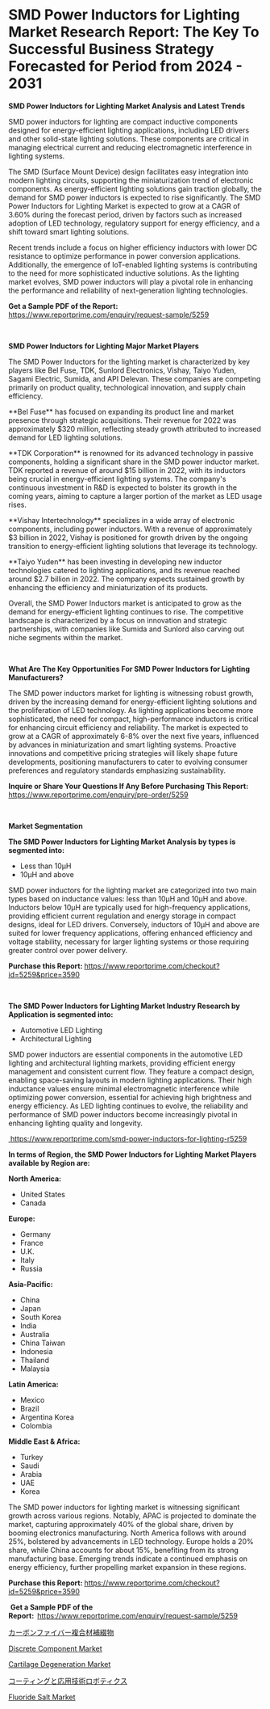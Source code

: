 <p><h1>SMD Power Inductors for Lighting Market Research Report: The Key To Successful Business Strategy Forecasted for Period from 2024 - 2031</h1></p><p><strong>SMD Power Inductors for Lighting Market Analysis and Latest Trends</strong></p>
<p><p>SMD power inductors for lighting are compact inductive components designed for energy-efficient lighting applications, including LED drivers and other solid-state lighting solutions. These components are critical in managing electrical current and reducing electromagnetic interference in lighting systems. </p><p>The SMD (Surface Mount Device) design facilitates easy integration into modern lighting circuits, supporting the miniaturization trend of electronic components. As energy-efficient lighting solutions gain traction globally, the demand for SMD power inductors is expected to rise significantly. The SMD Power Inductors for Lighting Market is expected to grow at a CAGR of 3.60% during the forecast period, driven by factors such as increased adoption of LED technology, regulatory support for energy efficiency, and a shift toward smart lighting solutions.</p><p>Recent trends include a focus on higher efficiency inductors with lower DC resistance to optimize performance in power conversion applications. Additionally, the emergence of IoT-enabled lighting systems is contributing to the need for more sophisticated inductive solutions. As the lighting market evolves, SMD power inductors will play a pivotal role in enhancing the performance and reliability of next-generation lighting technologies.</p></p>
<p><strong>Get a Sample PDF of the Report:&nbsp;</strong> <a href="https://www.reportprime.com/enquiry/request-sample/5259">https://www.reportprime.com/enquiry/request-sample/5259</a></p>
<p>&nbsp;</p>
<p><strong>SMD Power Inductors for Lighting Major Market Players</strong></p>
<p><p>The SMD Power Inductors for the lighting market is characterized by key players like Bel Fuse, TDK, Sunlord Electronics, Vishay, Taiyo Yuden, Sagami Electric, Sumida, and API Delevan. These companies are competing primarily on product quality, technological innovation, and supply chain efficiency.</p><p>**Bel Fuse** has focused on expanding its product line and market presence through strategic acquisitions. Their revenue for 2022 was approximately $320 million, reflecting steady growth attributed to increased demand for LED lighting solutions.</p><p>**TDK Corporation** is renowned for its advanced technology in passive components, holding a significant share in the SMD power inductor market. TDK reported a revenue of around $15 billion in 2022, with its inductors being crucial in energy-efficient lighting systems. The company's continuous investment in R&D is expected to bolster its growth in the coming years, aiming to capture a larger portion of the market as LED usage rises.</p><p>**Vishay Intertechnology** specializes in a wide array of electronic components, including power inductors. With a revenue of approximately $3 billion in 2022, Vishay is positioned for growth driven by the ongoing transition to energy-efficient lighting solutions that leverage its technology.</p><p>**Taiyo Yuden** has been investing in developing new inductor technologies catered to lighting applications, and its revenue reached around $2.7 billion in 2022. The company expects sustained growth by enhancing the efficiency and miniaturization of its products.</p><p>Overall, the SMD Power Inductors market is anticipated to grow as the demand for energy-efficient lighting continues to rise. The competitive landscape is characterized by a focus on innovation and strategic partnerships, with companies like Sumida and Sunlord also carving out niche segments within the market.</p></p>
<p>&nbsp;</p>
<p><strong>What Are The Key Opportunities For SMD Power Inductors for Lighting Manufacturers?</strong></p>
<p><p>The SMD power inductors market for lighting is witnessing robust growth, driven by the increasing demand for energy-efficient lighting solutions and the proliferation of LED technology. As lighting applications become more sophisticated, the need for compact, high-performance inductors is critical for enhancing circuit efficiency and reliability. The market is expected to grow at a CAGR of approximately 6-8% over the next five years, influenced by advances in miniaturization and smart lighting systems. Proactive innovations and competitive pricing strategies will likely shape future developments, positioning manufacturers to cater to evolving consumer preferences and regulatory standards emphasizing sustainability.</p></p>
<p><strong>Inquire or Share Your Questions If Any Before Purchasing This Report:</strong> <a href="https://www.reportprime.com/enquiry/pre-order/5259">https://www.reportprime.com/enquiry/pre-order/5259</a></p>
<p>&nbsp;</p>
<p><strong>Market Segmentation</strong></p>
<p><strong>The SMD Power Inductors for Lighting Market Analysis by types is segmented into:</strong></p>
<p><ul><li>Less than 10μH</li><li>10μH and above</li></ul></p>
<p><p>SMD power inductors for the lighting market are categorized into two main types based on inductance values: less than 10μH and 10μH and above. Inductors below 10μH are typically used for high-frequency applications, providing efficient current regulation and energy storage in compact designs, ideal for LED drivers. Conversely, inductors of 10μH and above are suited for lower frequency applications, offering enhanced efficiency and voltage stability, necessary for larger lighting systems or those requiring greater control over power delivery.</p></p>
<p><strong>Purchase this Report:&nbsp;</strong><a href="https://www.reportprime.com/checkout?id=5259&price=3590">https://www.reportprime.com/checkout?id=5259&price=3590</a></p>
<p>&nbsp;</p>
<p><strong>The SMD Power Inductors for Lighting Market Industry Research by Application is segmented into:</strong></p>
<p><ul><li>Automotive LED Lighting</li><li>Architectural Lighting</li></ul></p>
<p><p>SMD power inductors are essential components in the automotive LED lighting and architectural lighting markets, providing efficient energy management and consistent current flow. They feature a compact design, enabling space-saving layouts in modern lighting applications. Their high inductance values ensure minimal electromagnetic interference while optimizing power conversion, essential for achieving high brightness and energy efficiency. As LED lighting continues to evolve, the reliability and performance of SMD power inductors become increasingly pivotal in enhancing lighting quality and longevity.</p></p>
<p><a href="https://www.reportprime.com/smd-power-inductors-for-lighting-r5259">&nbsp;https://www.reportprime.com/smd-power-inductors-for-lighting-r5259</a></p>
<p><strong>In terms of Region, the SMD Power Inductors for Lighting Market Players available by Region are:</strong></p>
<p>
    <p> <strong> North America: </strong>
        <ul>
            <li>United States</li>
            <li>Canada</li>
        </ul>
        </p> 
    <p> <strong> Europe: </strong>
        <ul>
            <li>Germany</li>
            <li>France</li>
            <li>U.K.</li>
            <li>Italy</li>
            <li>Russia</li>
        </ul>
        </p> 
    <p> <strong> Asia-Pacific: </strong>
        <ul>
            <li>China</li>
            <li>Japan</li>
            <li>South Korea</li>
            <li>India</li>
            <li>Australia</li>
            <li>China Taiwan</li>
            <li>Indonesia</li>
            <li>Thailand</li>
            <li>Malaysia</li>
        </ul>
        </p> 
    <p> <strong> Latin America: </strong>
        <ul>
            <li>Mexico</li>
            <li>Brazil</li>
            <li>Argentina Korea</li>
            <li>Colombia</li>
        </ul>
        </p> 
    <p> <strong> Middle East & Africa: </strong>
        <ul>
            <li>Turkey</li>
            <li>Saudi</li>
            <li>Arabia</li>
            <li>UAE</li>
            <li>Korea</li>
        </ul>
    </p>
    </p>
<p><p>The SMD power inductors for lighting market is witnessing significant growth across various regions. Notably, APAC is projected to dominate the market, capturing approximately 40% of the global share, driven by booming electronics manufacturing. North America follows with around 25%, bolstered by advancements in LED technology. Europe holds a 20% share, while China accounts for about 15%, benefiting from its strong manufacturing base. Emerging trends indicate a continued emphasis on energy efficiency, further propelling market expansion in these regions.</p></p>
<p><strong>Purchase this Report: </strong><a href="https://www.reportprime.com/checkout?id=5259&price=3590">https://www.reportprime.com/checkout?id=5259&price=3590</a></p>
<p>&nbsp;<strong>Get a Sample PDF of the Report:&nbsp;&nbsp;</strong><a href="https://www.reportprime.com/enquiry/request-sample/5259">https://www.reportprime.com/enquiry/request-sample/5259</a></p>
<p><strong></strong></p>
<p><p><a href="https://medium.com/@jamiebertrgnaum3545/carbon-fibre-composites-prosthetics-market-%E3%81%AF-%E3%82%B3%E3%82%B9%E3%83%88%E7%AE%A1%E7%90%86%E3%81%A8%E5%8A%B9%E7%8E%87%E5%90%91%E4%B8%8A%E3%82%92%E5%84%AA%E5%85%88%E3%81%97%E3%81%BE%E3%81%99-%E3%81%95%E3%82%89%E3%81%AB-%E5%A0%B1%E5%91%8A%E6%9B%B8%E3%81%AF%E5%B8%82%E5%A0%B4%E3%81%AE%E9%9C%80%E8%A6%81%E9%9D%A2%E3%81%A8%E4%BE%9B%E7%B5%A6%E9%9D%A2%E3%81%AE%E4%B8%A1%E6%96%B9%E3%82%92%E3%82%AB%E3%83%90%E3%83%BC%E3%81%97%E3%81%A6%E3%81%84%E3%81%BE%E3%81%99-e57da31275b5">カーボンファイバー複合材補綴物</a></p><p><a href="https://github.com/AshikRahman991/Market-Research-Report-List-1/blob/main/discrete-component-market.md">Discrete Component Market</a></p><p><a href="https://www.linkedin.com/pulse/global-cartilage-degeneration-market-sector2024-2031-metrics-9awdc?trackingId=gWvblnEbQUKei%2BRuqeX%2BnQ%3D%3D">Cartilage Degeneration Market</a></p><p><a href="https://medium.com/@jamiebertrgnaum3545/coatings-and-application-technologies-robotics-market-%E3%81%AF-%E3%82%B3%E3%82%B9%E3%83%88%E7%AE%A1%E7%90%86%E3%81%A8%E5%8A%B9%E7%8E%87%E5%90%91%E4%B8%8A%E3%82%92%E5%84%AA%E5%85%88%E3%81%97%E3%81%BE%E3%81%99-ced85697e542">コーティングと応用技術ロボティクス</a></p><p><a href="https://issuu.com/reportprime-2/docs/fluoride-salt-market-size-2030.pptx_4e2d77600a2251">Fluoride Salt Market</a></p></p>